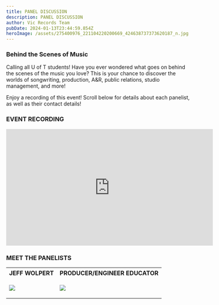 ```yaml
---
title: PANEL DISCUSSION
description: PANEL DISCUSSION
author: Vic Records Team
pubDate: 2024-01-13T23:44:59.854Z
heroImage: /assets/275400976_221104220200669_424638737373620187_n.jpg
---
```

### Behind the Scenes of Music

Calling all U of T students! Have you ever wondered what goes on behind the scenes of the music you love? This is your chance to discover the worlds of songwriting, production, A&R, public relations, studio management, and more! 

Enjoy a recording of this event! Scroll below for details about each panelist, as well as their contact details! 

### EVENT RECORDING

<iframe width="560" height="315" src="https://www.youtube.com/embed/efrZJxom9K8?si=TqXKIEOUwwWt6c3h" title="YouTube video player" frameborder="0" allow="accelerometer; autoplay; clipboard-write; encrypted-media; gyroscope; picture-in-picture; web-share" allowfullscreen></iframe>

### MEET THE PANELISTS

<table>
<tr>
<th> JEFF WOLPERT </th>
<th> PRODUCER/ENGINEER EDUCATOR </th>
</tr>
<tr>
<td>

![](/assets/another-jeff.jpg)

</td>
<td>

![](/assets/275489841_512919950241816_2802534913617351989_n.jpg)

</td>
</tr>
</table>